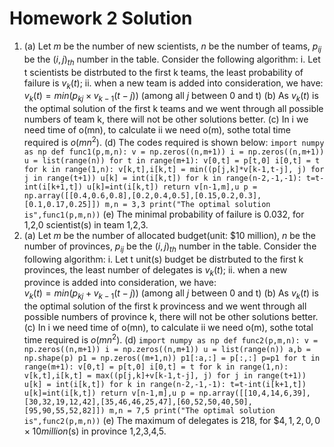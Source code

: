 # Homework 2 Solution
1. (a) 
	Let $m$ be the number of new scientists, $n$ be the number of teams, $p_{ij}$ be the $(i,j)_{th}$ number in the table. Consider the following algorithm:
		i. Let t scientists be distrbuted to the first k teams, the least probability of failure is $v_k(t)$;
		ii. when a new team is added into consideration, we have: 	
			$v_k(t)=min(p_{kj}\times v_{k-1}(t-j))$ (among all $j$ between 0 and t)
	(b) As $v_k(t)$ is the optimal solution of the first k teams and we went through all possible numbers of team k, there will not be other solutions better.
	(c) In i we need time of o(mn), to calculate ii we need o(m), sothe total time required is $o(mn^2)$.
	(d) The codes required is shown below:
		```
		import numpy as np
def func1(p,m,n):
	v = np.zeros((n,m+1))
	i = np.zeros((n,m+1))
	u = list(range(n))
	for t in range(m+1):
		v[0,t] = p[t,0]
		i[0,t] = t
		for k in range(1,n):
			v[k,t],i[k,t] = min((p[j,k]*v[k-1,t-j], j) for j in range(t+1))
			u[k] = int(i[k,t])
		for k in range(n-2,-1,-1):
			t=t-int(i[k+1,t])
			u[k]=int(i[k,t])
	return v[n-1,m],u
p = np.array([[0.4,0.6,0.8],[0.2,0.4,0.5],[0.15,0.2,0.3],[0.1,0.17,0.25]])
m,n = 3,3
print("The optimal solution is",func1(p,m,n))
		``` 
	(e) The minimal probability of failure is 0.032, for 1,2,0 scientist(s) in team 1,2,3.
2. (a) 
	Let $m$ be the number of allocated budget(unit: $10 million), $n$ be the number of provinces, $p_{ij}$ be the $(i,j)_{th}$ number in the table. Consider the following algorithm:
		i. Let t unit(s) budget be distrbuted to the first k provinces, the least number of delegates is $v_k(t)$;
		ii. when a new province is added into consideration, we have: 	
			$v_k(t)=min(p_{kj}+ v_{k-1}(t-j))$ (among all $j$ between 0 and t)
	(b) As $v_k(t)$ is the optimal solution of the first k provincess and we went through all possible numbers of province k, there will not be other solutions better.
	(c) In i we need time of o(mn), to calculate ii we need o(m), sothe total time required is $o(mn^2)$.
	(d)
		```
		import numpy as np
def func2(p,m,n):
	v = np.zeros((n,m+1))
	i = np.zeros((n,m+1))
	u = list(range(n))
	a,b = np.shape(p)
	p1 = np.zeros((m+1,n))
	p1[:a,:] = p[:,:]
	p=p1
	for t in range(m+1):
		v[0,t] = p[t,0]
		i[0,t] = t
		for k in range(1,n):
			v[k,t],i[k,t] = max((p[j,k]+v[k-1,t-j], j) for j in range(t+1))
			u[k] = int(i[k,t])
		for k in range(n-2,-1,-1):
			t=t-int(i[k+1,t])
			u[k]=int(i[k,t])
	return v[n-1,m],u
p = np.array([[10,4,14,6,39],[30,32,19,12,42],[35,46,46,25,47],[60,52,50,40,50],[95,90,55,52,82]])
m,n = 7,5
print("The optimal solution is",func2(p,m,n))
		``` 
	(e) The maximum of delegates is 218, for $\$4,1,2,0,0\times 10 million$(s) in province 1,2,3,4,5.
